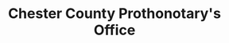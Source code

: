 ---
layout: repo
title: "Chester County Prothonotary's Office"
id: 15528
permalink: repos/15528/
---
